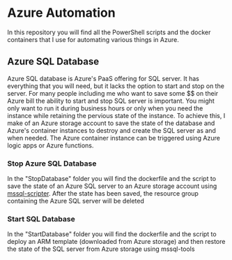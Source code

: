 # Azure Automation
In this repository you will find all the PowerShell scripts and the docker containers that I use for automating various things in Azure.

## Azure SQL Database
Azure SQL database is Azure's PaaS offering for SQL server. It has everything that you will need, but it lacks the option to start and stop on the server. For many people including me who want to save some $$ on their Azure bill the ability to start and stop SQL server is important. You might only want to run it during business hours or only when you need the instance while retaining the pervious state of the instance. To achieve this, I make of an Azure storage account to save the state of the database and Azure's container instances to destroy and create the SQL server as and when needed. The Azure container instance can be triggered using Azure logic apps or Azure functions.

### Stop Azure SQL Database
In the "StopDatabase" folder you will find the dockerfile and the script to save the state of an Azure SQL server to an Azure storage account using [mssql-scripter](https://github.com/microsoft/mssql-scripter). After the state has been saved, the resource group containing the Azure SQL server will be deleted

### Start SQL Database
In the "StartDatabase" folder you will find the dockerfile and the script to deploy an ARM template (downloaded from Azure storage) and then restore the state of the SQL server from Azure storage using mssql-tools
